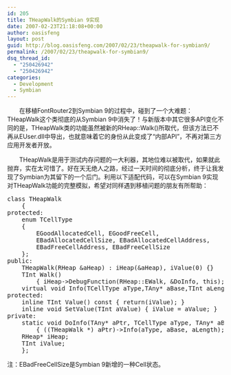 ```yaml
---
id: 205
title: THeapWalk的Symbian 9实现
date: 2007-02-23T21:18:08+00:00
author: oasisfeng
layout: post
guid: http://blog.oasisfeng.com/2007/02/23/theapwalk-for-symbian9/
permalink: /2007/02/23/theapwalk-for-symbian9/
dsq_thread_id:
  - "250426942"
  - "250426942"
categories:
  - Development
  - Symbian
---
```

　　在移植FontRouter2到Symbian 9的过程中，碰到了一个大难题：THeapWalk这个类彻底的从Symbian 9中消失了！与新版本中其它很多API变化不同的是，THeapWalk类的功能虽然被新的RHeap::Walk()所取代，但该方法已不再从EUser.dll中导出，也就意味着它的身份从此变成了“内部API”，不再对第三方应用开发者开放。

　　THeapWalk是用于测试内存问题的一大利器，其地位难以被取代，如果就此抛弃，实在太可惜了。好在天无绝人之路，经过一天时间的彻底分析，终于让我发现了Symbian为其留下的一个后门。利用以下适配代码，可以在Symbian 9实现对THeapWalk功能的完整模拟，希望对同样遇到移植问题的朋友有所帮助：

<pre>class THeapWalk
	{
protected:
	enum TCellType
	{
		EGoodAllocatedCell, EGoodFreeCell,
		EBadAllocatedCellSize, EBadAllocatedCellAddress,
		EBadFreeCellAddress, EBadFreeCellSize
	};
public:
	THeapWalk(RHeap &aHeap) : iHeap(&aHeap), iValue(0) {}
	TInt Walk()
		{ iHeap-&gt;DebugFunction(RHeap::EWalk, &DoInfo, this); return iValue; }
	virtual void Info(TCellType aType,TAny* aBase,TInt aLength)=0;
protected:
	inline TInt Value() const { return(iValue); }
	inline void SetValue(TInt aValue) { iValue = aValue; }
private:
	static void DoInfo(TAny* aPtr, TCellType aType, TAny* aBase, TInt aLength)
		{ ((THeapWalk *) aPtr)-&gt;Info(aType, aBase, aLength); }
	RHeap* iHeap;
	TInt iValue;
	};</pre>

注：EBadFreeCellSize是Symbian 9新增的一种Cell状态。
